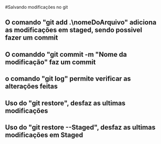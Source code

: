 
#Salvando modificações no git
## O comando "git add .\nomeDoArquivo" adiciona as modificações em staged, sendo possivel fazer um commit
## O comanddo "git commit -m "Nome da modificação" faz um commit
## o comando "git log" permite verificar as alterações feitas
## Uso do "git restore", desfaz as ultimas modificações
## Uso do "git restore --Staged", desfaz as ultimas modificações em Staged